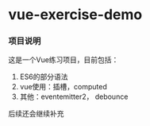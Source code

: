 # vue-exercise-demo

### 项目说明

这是一个Vue练习项目，目前包括：

1. ES6的部分语法
2. vue使用：插槽，computed
3. 其他：eventemitter2， debounce

后续还会继续补充